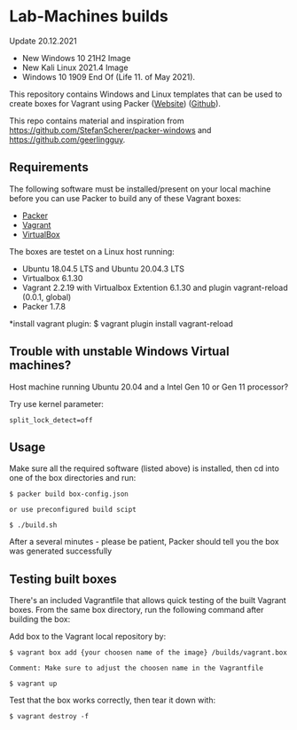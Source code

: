 # Lab-Machines builds

Update 20.12.2021
- New Windows 10 21H2 Image
- New Kali Linux 2021.4 Image
- Windows 10 1909 End Of (Life 11. of May 2021).

This repository contains Windows and Linux templates that can be used to create boxes for
Vagrant using Packer ([Website](https://www.packer.io))
([Github](https://github.com/Stian-Kristoffersen/Lab-Machines)).

This repo contains material and inspiration from https://github.com/StefanScherer/packer-windows and https://github.com/geerlingguy.

## Requirements

The following software must be installed/present on your local machine before you can use Packer to build any of these Vagrant boxes:

  - [Packer](http://www.packer.io/)
  - [Vagrant](http://vagrantup.com/)
  - [VirtualBox](https://www.virtualbox.org/)

  The boxes are testet on a Linux host running:
  - Ubuntu 18.04.5 LTS and Ubuntu 20.04.3 LTS
  - Virtualbox 6.1.30
  - Vagrant 2.2.19 with Virtualbox Extention 6.1.30 and plugin vagrant-reload (0.0.1, global)
  - Packer 1.7.8

  *install vagrant plugin:
  $ vagrant plugin install vagrant-reload

## Trouble with unstable Windows Virtual machines? 

Host machine running Ubuntu 20.04 and a Intel Gen 10 or Gen 11 processor?

Try use kernel parameter:

    split_lock_detect=off

    

## Usage

Make sure all the required software (listed above) is installed, then cd into one of the box directories and run:

    $ packer build box-config.json

    or use preconfigured build scipt 

    $ ./build.sh

After a several minutes - please be patient, Packer should tell you the box was generated successfully

## Testing built boxes

There's an included Vagrantfile that allows quick testing of the built Vagrant boxes. From the same box directory, run the following command after building the box:

Add box to the Vagrant local repository by:
    
    $ vagrant box add {your choosen name of the image} /builds/vagrant.box

    Comment: Make sure to adjust the choosen name in the Vagrantfile

    $ vagrant up

Test that the box works correctly, then tear it down with:

    $ vagrant destroy -f



